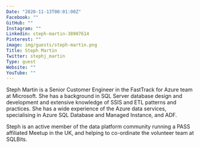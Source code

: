```yaml
---
Date: "2020-11-13T00:01:00Z"
Facebook: ""
GitHub: ""
Instagram: ""
Linkedin: steph-martin-38907614
Pinterest: ""
image: img/guests/steph-martin.png
Title: Steph Martin
Twitter: stephj_martin
Type: guest
Website: ""
YouTube: ""
---
```

Steph Martin is a Senior Customer Engineer in the FastTrack for Azure team at Microsoft. She has a background in SQL Server database design and development and extensive knowledge of SSIS and ETL patterns and practices. She has a wide experience of the Azure data services, specialising in Azure SQL Database and Managed Instance, and ADF.

Steph is an active member of the data platform community running a PASS affiliated Meetup in the UK, and helping to co-ordinate the volunteer team at SQLBits.